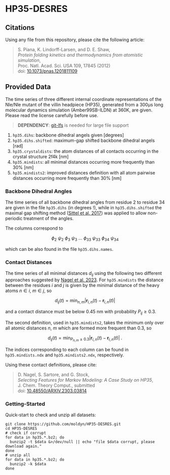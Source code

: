 # HP35-DESRES

## Citations
Using any file from this repository, please cite the following article:
> S. Piana, K. Lindorff-Larsen, and D. E. Shaw,  
> *Protein folding kinetics and thermodynamics from atomistic simulation*,  
> Proc. Natl. Acad. Sci. USA 109, 17845 (2012)  
> doi: [10.1073/pnas.1201811109](https://doi.org/10.1073/pnas.1201811109)

## Provided Data
The time series of three different internal coordinate representations of the
Nle/Nle mutant of the villin headpiece (HP35), generated from a 300μs long
molecular dynamics simulation (Amber99SB-ILDN) at 360K, are given. Please read
the license carefully before use.
> **DEPENDENCY**: [git-lfs](https://git-lfs.github.com) is needed for large file support

1. `hp35.dihs`: backbone dihedral angels given [degrees]
1. `hp35.dihs.shifted`: maximum-gap shifted backbone dihedral angels [rad]
1. `hp35.crystaldists`: the atom distances of all contacts occurring in the crystal structure 2f4k [nm]
1. `hp35.mindists`: all minimal distances occurring more frequently than 30% [nm]
1. `hp35.mindists2`: improved distances definition with all atom pairwise distances occurring more frequently than 30% [nm]

### Backbone Dihedral Angles
The time series of all backbone dihedral angles from residue 2 to residue 34
are given in the file `hp35.dihs` (in degrees !), while in `hp35.dihs.shifted`
the maximal gap shifting method
([Sittel et al. 2017](https://doi.org/10.1063/1.4998259)) was applied to allow
non-periodic treatment of the angles.

The columns correspond to

$$ \phi_2~\psi_2~\phi_3~\psi_3~\ldots~\phi_{33} ~\psi_{33} ~\phi_{34} ~\psi_{34} $$

which can be also found in the file `hp35.dihs.names`.

### Contact Distances
The time series of all minimal distances $d_{ij}$ using the following two
different approaches suggested by [Nagel et al.
2023](https://doi.org/10.48550/ARXIV.2303.03814). For `hp35.mindists` the
distance between the residues $i$ and $j$ is given by the minimal distance of
the heavy atoms $n\in i$, $m\in j$, so

$$ d_{ij}(t) = \min_{n,m} |\mathbf{r}_ {i, n}(t) - \mathbf{r}_ {i, n}(t)| $$

and a contact distance must be below $0.45\:\text{nm}$
with probability $P_{ij}\ge 0.3$.

The second definition, used in `hp35.mindists2`, takes the minimum only over
all atomic distances $n$, $m$ which are formed more frequent than $0.3$, so

$$ d_{ij}(t) = \min_{P_{n,m}\ge 0.3} |\mathbf{r}_ {i, n}(t) - \mathbf{r}_ {i,n}(t)|\;.$$

The indices corresponding to each column can be found in `hp35.mindists.ndx`
and `hp35.mindists2.ndx`, respectively.

Using these contact definitions, please cite:
> D. Nagel, S. Sartore, and G. Stock,  
> *Selecting Features for Markov Modeling: A Case Study on HP35*,  
> J. Chem. Theory Comput., submitted  
> doi: [10.48550/ARXIV.2303.03814](https://doi.org/10.48550/ARXIV.2303.03814)

### Getting-Started
Quick-start to check and unzip all datasets: 
``` 
git clone https://github.com/moldyn/HP35-DESRES.git
cd HP35-DESRES
# check if corrupt
for data in hp35.*.bz2; do
  bunzip2 -t $data &>/dev/null || echo "file $data corrupt, please download again."
done
# unzip all
for data in hp35.*.bz2; do
  bunzip2 -k $data
done
```
